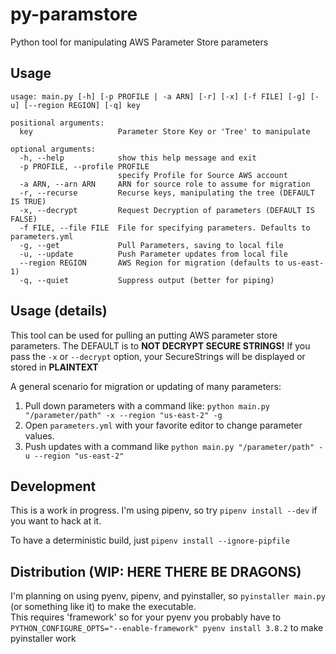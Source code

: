 # py-paramstore
Python tool for manipulating AWS Parameter Store parameters

## Usage
```
usage: main.py [-h] [-p PROFILE | -a ARN] [-r] [-x] [-f FILE] [-g] [-u] [--region REGION] [-q] key

positional arguments:
  key                   Parameter Store Key or 'Tree' to manipulate

optional arguments:
  -h, --help            show this help message and exit
  -p PROFILE, --profile PROFILE
                        specify Profile for Source AWS account
  -a ARN, --arn ARN     ARN for source role to assume for migration
  -r, --recurse         Recurse keys, manipulating the tree (DEFAULT IS TRUE)
  -x, --decrypt         Request Decryption of parameters (DEFAULT IS FALSE)
  -f FILE, --file FILE  File for specifying parameters. Defaults to parameters.yml
  -g, --get             Pull Parameters, saving to local file
  -u, --update          Push Parameter updates from local file
  --region REGION       AWS Region for migration (defaults to us-east-1)
  -q, --quiet           Suppress output (better for piping)
  ```

## Usage (details)

This tool can be used for pulling an putting AWS parameter store parameters.  The DEFAULT is to **NOT DECRYPT SECURE STRINGS!**
If you pass the `-x` or `--decrypt` option, your SecureStrings will be displayed or stored in **PLAINTEXT**

A general scenario for migration or updating of many parameters:
1. Pull down parameters with a command like: `python main.py "/parameter/path" -x --region "us-east-2" -g`
2. Open `parameters.yml` with your favorite editor to change parameter values.
3. Push updates with a command like `python main.py "/parameter/path" -u --region "us-east-2"`

## Development

This is a work in progress.  I'm using pipenv, so try `pipenv install --dev` if you want to hack at it.

To have a deterministic build, just `pipenv install --ignore-pipfile`

## Distribution (WIP:  HERE THERE BE DRAGONS)

I'm planning on using pyenv, pipenv, and pyinstaller, so `pyinstaller main.py` (or something like it) to make the executable.  
This requires 'framework' so for your pyenv you probably have to `PYTHON_CONFIGURE_OPTS="--enable-framework" pyenv install 3.8.2` 
to make pyinstaller work